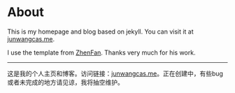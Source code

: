 # About

This is my homepage and blog based on jekyll. You can visit it at [junwangcas.me](https://junwangcas.github.io/).

I use the template from [ZhenFan](https://fzheng.me/). Thanks very much for his work.

---

这是我的个人主页和博客。访问链接：[junwangcas.me](https://junwangcas.github.io/)。正在创建中，有些bug或者未完成的地方请见谅，我将抽空维护。
